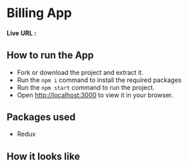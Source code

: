**<h1>Billing App</h1>**

#### Live URL : 

## How to run the App
- Fork or download the project and extract it.
- Run the `npm i` command to install the required packages
- Run the `npm start` command to run the project.
- Open [http://localhost:3000](http://localhost:3000) to view it in your browser.

## Packages used
- Redux

## How it looks like 





